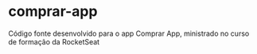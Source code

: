 # comprar-app
Código fonte desenvolvido para o app Comprar App, ministrado no curso de formação da RocketSeat
